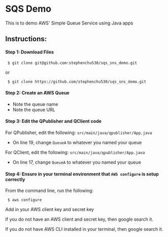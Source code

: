 # SQS Demo

This is to demo AWS' Simple Queue Service using Java apps

## Instructions:

#### Step 1: Download Files
```
 $ git clone git@github.com:stephenchu530/sqs_sns_demo.git
```
or
```
 $ git clone https://github.com/stephenchu530/sqs_sns_demo.git
```

#### Step 2: Create an AWS Queue
- Note the queue name
- Note the queue URL

#### Step 3: Edit the QPublisher and QClient code
For QPublisher, edit the following: `src/main/java/qpublisher/App.java`
- On line 19, change `QueueA` to whatever you named your queue

For QClient, edit the following: `src/main/java/qpublisher/App.java`
- On line 17, change `QueueA` to whatever you named your queue

#### Step 4: Ensure in your terminal environment that `AWS configure` is setup correctly
From the command line, run the following:
```
 $ aws configure
```
Add in your AWS client key and secret key

If you do not have an AWS client and secret key, then google search it.

If you do not have AWS CLI installed in your terminal, then google search it.
